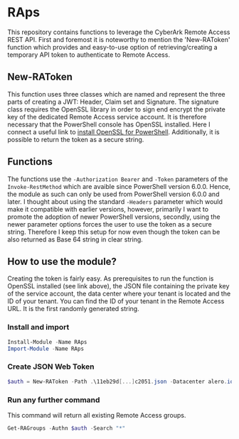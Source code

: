 # RAps
This repository contains functions to leverage the CyberArk Remote Access REST API. First and foremost it is noteworthy to mention the 'New-RAToken' function which provides and easy-to-use option of retrieving/creating a temporary API token to authenticate to Remote Access.

## New-RAToken
This function uses three classes which are named and represent the three parts of creating a JWT: Header, Claim set and Signature. The signature class requires the OpenSSL library in order to sign end encrypt the private key of the dedicated Remote Access service account. It is therefore necessary that the PowerShell console has OpenSSL installed. Here I connect a useful link to [install OpenSSL for PowerShell](https://adamtheautomator.com/install-openssl-powershell/). Additionally, it is possible to return the token as a secure string.

## Functions
The functions use the `-Authorization Bearer` and `-Token` parameters of the `Invoke-RestMethod` which are avaible since PowerShell version 6.0.0. Hence, the module as such can only be used from PowerShell version 6.0.0 and later. I thought about using the standard `-Headers` parameter which would make it compatible with earlier versions, however, primarily I want to promote the adoption of newer PowerShell versions, secondly, using the newer parameter options forces the user to use the token as a secure string. Therefore I keep this setup for now even though the token can be also returned as Base 64 string in clear string.

## How to use the module?

Creating the token is fairly easy. As prerequisites to run the function is OpenSSL installed (see link above), the JSON file containing the private key of the service account, the data center where your tenant is located and the ID of your tenant. You can find the ID of your tenant in the Remote Access URL. It is the first randomly generated string.

### Install and import
```PowerShell
Install-Module -Name RAps
Import-Module -Name RAps
```

### Create JSON Web Token
```PowerShell
$auth = New-RAToken -Path .\11eb29d[...]c2051.json -Datacenter alero.io -TenantID 11eb0700[...]25fb604 -AsSecureString
```

### Run any further command
This command will return all existing Remote Access groups.
```PowerShell
Get-RAGroups -Authn $auth -Search "*"
```
